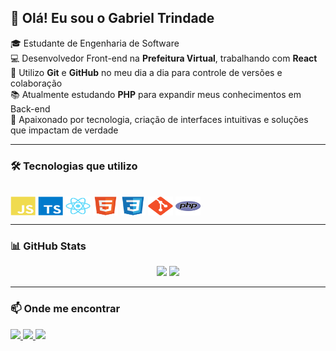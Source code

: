 ## 👋 Olá! Eu sou o Gabriel Trindade

🎓 Estudante de Engenharia de Software  
💻 Desenvolvedor Front-end na **Prefeitura Virtual**, trabalhando com **React**  
🔧 Utilizo **Git** e **GitHub** no meu dia a dia para controle de versões e colaboração  
📚 Atualmente estudando **PHP** para expandir meus conhecimentos em Back-end  
🚀 Apaixonado por tecnologia, criação de interfaces intuitivas e soluções que impactam de verdade

---

### 🛠️ Tecnologias que utilizo

<div style="display: inline_block"><br>
  <img align="center" alt="Gabriel-Js" height="30" width="40" src="https://raw.githubusercontent.com/devicons/devicon/master/icons/javascript/javascript-plain.svg">
  <img align="center" alt="Gabriel-Ts" height="30" width="40" src="https://raw.githubusercontent.com/devicons/devicon/master/icons/typescript/typescript-plain.svg">
  <img align="center" alt="Gabriel-React" height="30" width="40" src="https://raw.githubusercontent.com/devicons/devicon/master/icons/react/react-original.svg">
  <img align="center" alt="Gabriel-HTML" height="30" width="40" src="https://raw.githubusercontent.com/devicons/devicon/master/icons/html5/html5-original.svg">
  <img align="center" alt="Gabriel-CSS" height="30" width="40" src="https://raw.githubusercontent.com/devicons/devicon/master/icons/css3/css3-original.svg">
  <img align="center" alt="Gabriel-Git" height="30" width="40" src="https://raw.githubusercontent.com/devicons/devicon/master/icons/git/git-original.svg">
  <img align="center" alt="Gabriel-PHP" height="30" width="40" src="https://raw.githubusercontent.com/devicons/devicon/master/icons/php/php-original.svg">
</div>

---

### 📊 GitHub Stats

<div align="center">
  <img height="160em" src="https://github-readme-stats.vercel.app/api?username=gabrieltrindade88&show_icons=true&theme=radical"/>
  <img height="160em" src="https://github-readme-stats.vercel.app/api/top-langs/?username=gabrieltrindade88&layout=compact&langs_count=8&theme=radical"/>
</div>

---

### 📫 Onde me encontrar

<div> 
  <a href="https://instagram.com/gabrielsanfonaa" target="_blank">
    <img src="https://img.shields.io/badge/-Instagram-%23E4405F?style=for-the-badge&logo=instagram&logoColor=white">
  </a>
  <a href="mailto:sinovaldo.88@gmail.com">
    <img src="https://img.shields.io/badge/-Gmail-%23333?style=for-the-badge&logo=gmail&logoColor=white">
  </a>
  <a href="https://www.linkedin.com/in/gabriel-trindade-a7ba71338" target="_blank">
    <img src="https://img.shields.io/badge/-LinkedIn-%230077B5?style=for-the-badge&logo=linkedin&logoColor=white">
  </a> 
</div>

